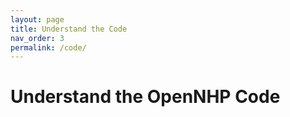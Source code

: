 ```yaml
---
layout: page
title: Understand the Code
nav_order: 3
permalink: /code/
---
```


# Understand the OpenNHP Code
